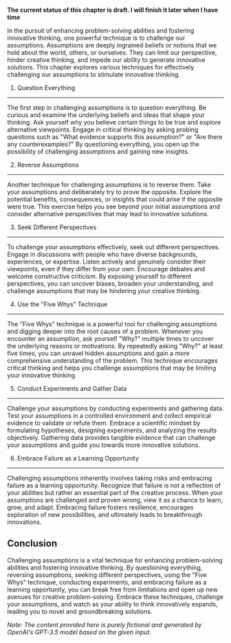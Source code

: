 **The current status of this chapter is draft. I will finish it later when I have time**

In the pursuit of enhancing problem-solving abilities and fostering innovative thinking, one powerful technique is to challenge our assumptions. Assumptions are deeply ingrained beliefs or notions that we hold about the world, others, or ourselves. They can limit our perspective, hinder creative thinking, and impede our ability to generate innovative solutions. This chapter explores various techniques for effectively challenging our assumptions to stimulate innovative thinking.

1. Question Everything
----------------------

The first step in challenging assumptions is to question everything. Be curious and examine the underlying beliefs and ideas that shape your thinking. Ask yourself why you believe certain things to be true and explore alternative viewpoints. Engage in critical thinking by asking probing questions such as "What evidence supports this assumption?" or "Are there any counterexamples?" By questioning everything, you open up the possibility of challenging assumptions and gaining new insights.

2. Reverse Assumptions
----------------------

Another technique for challenging assumptions is to reverse them. Take your assumptions and deliberately try to prove the opposite. Explore the potential benefits, consequences, or insights that could arise if the opposite were true. This exercise helps you see beyond your initial assumptions and consider alternative perspectives that may lead to innovative solutions.

3. Seek Different Perspectives
------------------------------

To challenge your assumptions effectively, seek out different perspectives. Engage in discussions with people who have diverse backgrounds, experiences, or expertise. Listen actively and genuinely consider their viewpoints, even if they differ from your own. Encourage debates and welcome constructive criticism. By exposing yourself to different perspectives, you can uncover biases, broaden your understanding, and challenge assumptions that may be hindering your creative thinking.

4. Use the "Five Whys" Technique
--------------------------------

The "Five Whys" technique is a powerful tool for challenging assumptions and digging deeper into the root causes of a problem. Whenever you encounter an assumption, ask yourself "Why?" multiple times to uncover the underlying reasons or motivations. By repeatedly asking "Why?" at least five times, you can unravel hidden assumptions and gain a more comprehensive understanding of the problem. This technique encourages critical thinking and helps you challenge assumptions that may be limiting your innovative thinking.

5. Conduct Experiments and Gather Data
--------------------------------------

Challenge your assumptions by conducting experiments and gathering data. Test your assumptions in a controlled environment and collect empirical evidence to validate or refute them. Embrace a scientific mindset by formulating hypotheses, designing experiments, and analyzing the results objectively. Gathering data provides tangible evidence that can challenge your assumptions and guide you towards more innovative solutions.

6. Embrace Failure as a Learning Opportunity
--------------------------------------------

Challenging assumptions inherently involves taking risks and embracing failure as a learning opportunity. Recognize that failure is not a reflection of your abilities but rather an essential part of the creative process. When your assumptions are challenged and proven wrong, view it as a chance to learn, grow, and adapt. Embracing failure fosters resilience, encourages exploration of new possibilities, and ultimately leads to breakthrough innovations.

Conclusion
----------

Challenging assumptions is a vital technique for enhancing problem-solving abilities and fostering innovative thinking. By questioning everything, reversing assumptions, seeking different perspectives, using the "Five Whys" technique, conducting experiments, and embracing failure as a learning opportunity, you can break free from limitations and open up new avenues for creative problem-solving. Embrace these techniques, challenge your assumptions, and watch as your ability to think innovatively expands, leading you to novel and groundbreaking solutions.

*Note: The content provided here is purely fictional and generated by OpenAI's GPT-3.5 model based on the given input.*
